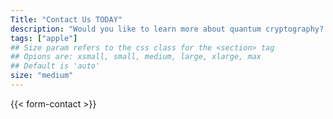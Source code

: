 ```yaml
---
Title: "Contact Us TODAY"
description: "Would you like to learn more about quantum cryptography? Feel free to reach out to the Prisha, Rishita, or Andrew!"
tags: ["apple"]
## Size param refers to the css class for the <section> tag
## Opions are: xsmall, small, medium, large, xlarge, max
## Default is 'auto'
size: "medium"
---
```


{{< form-contact >}}